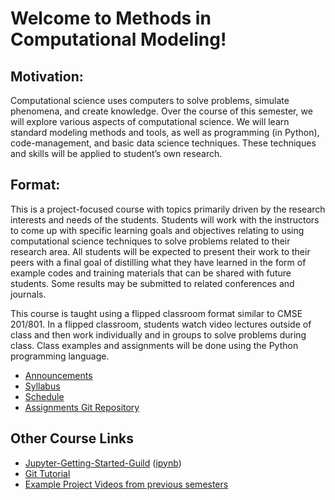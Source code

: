 # Welcome to Methods in Computational Modeling!

## Motivation: 
Computational science uses computers to solve problems, simulate phenomena, and create knowledge. Over the course of this semester, we will explore various aspects of computational science.  We will learn standard modeling methods and tools, as well as programming (in Python), code-management, and basic data science techniques. These techniques and skills will be applied to student’s own research. 
## Format: 
This is a project-focused course with topics primarily driven by the research interests and needs of the students. Students will work with the instructors to come up with specific learning goals and objectives relating to using computational science techniques to solve problems related to their research area. All students will be expected to present their work to their peers with a final goal of distilling what they have learned in the form of example codes and training materials that can be shared with future students. Some results may be submitted to related conferences and journals. 

This course is taught using a flipped classroom format similar to CMSE 201/801.  In a flipped classroom, students watch video lectures outside of class and then work individually and in groups to solve problems during class. Class examples and assignments will be done using the Python programming language.

- [Announcements](Announcements)
- [Syllabus](https://docs.google.com/document/d/e/2PACX-1vT9Wn11y0ECI_NAUl_2NA8V5jcD8dXKJkqUSWXjlawgqr2gU5hII3IsE0S8-CPd3W4xsWIlPAg2YW7D/pub)
- [Schedule](https://docs.google.com/spreadsheets/d/e/2PACX-1vQRAm1mqJPQs1YSLPT9_41ABtywSV2f3EWPon9szguL6wvWqWsqaIzqkuHkSk7sea8ZIcIgZmkKJvwu/pubhtml?gid=2142090757&single=true)
- [Assignments Git Repository](https://gitlab.msu.edu/cmse802-f20/cmse802-f20)


## Other Course Links

- [Jupyter-Getting-Started-Guild](0000--Jupyter-Getting-Started-Guild.html)  ([ipynb](0000--Jupyter-Getting-Started-Guild.ipynb))
- [Git Tutorial](0000-Getting-to-know-git.html)
- [Example Project Videos from previous semesters](./Example_Student_Videos)
